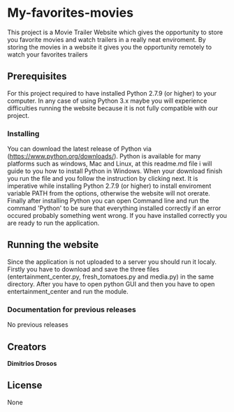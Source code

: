 # My-favorites-movies

This project is a Movie Trailer Website which gives the opportunity to store you favorite movies and watch trailers in a really neat enviroment. By storing the movies in a website it gives you the opportunity remotely to watch your favorites trailers 

## Prerequisites

For this project required to have installed Python 2.7.9 (or higher) to your computer. In any case of using Python 3.x maybe you will experience difficulties running the website because it is not fully compatible with our project.

### Installing 

You can download the latest release of Python via (https://www.python.org/downloads/). Python is available for many platforms such as windows, Mac and Linux, at this readme.md file i will guide to you how to install Python in Windows. When your download finish you run the file and you follow the instruction by clicking next. It is imperative while installing Python 2.7.9 (or higher) to install enviroment variable PATH from the options, otherwise the website will not orerate. Finally after installing Python you can open Command line and run the command 'Python' to be sure that everything installed correctly if an error occured probably something went wrong. If you have installed correctly you are ready to run the application.

## Running the website

Since the application is not uploaded to a server you should run it localy. Firstly you have to download and save the three files (entertainment_center.py, fresh_tomatoes.py and media.py) in the same directory. After you have to open python GUI and then you have to open entertainment_center and  run the module.

### Documentation for previous releases

No previous releases

## Creators

**Dimitrios Drosos**

## License

None
